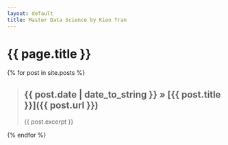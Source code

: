 ```yaml
---
layout: default
title: Master Data Science by Kien Tran
---
```

# {{ page.title }}

{% for post in site.posts %}
> ## {{ post.date | date_to_string }} » [{{ post.title }}]({{ post.url }})
> {{ post.excerpt }}

{% endfor %}